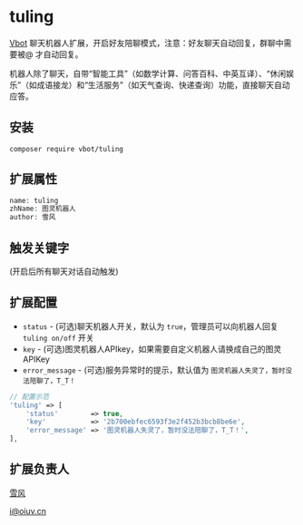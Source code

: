 # tuling
[Vbot](https://github.com/hanson/vbot)  聊天机器人扩展，开启好友陪聊模式，注意：好友聊天自动回复，群聊中需要被@ 才自动回复。

机器人除了聊天，自带“智能工具”（如数学计算、问答百科、中英互译）、“休闲娱乐”（如成语接龙）和“生活服务”（如天气查询、快递查询）功能，直接聊天自动应答。

## 安装

```
composer require vbot/tuling
```

## 扩展属性

```php
name: tuling
zhName: 图灵机器人
author: 雪风
```

## 触发关键字

(开启后所有聊天对话自动触发)

## 扩展配置

* `status` - (可选)聊天机器人开关，默认为 `true`，管理员可以向机器人回复 `tuling on/off` 开关
* `key` - (可选)图灵机器人APIkey，如果需要自定义机器人请换成自己的图灵APIKey
* `error_message` - (可选)服务异常时的提示，默认值为 `图灵机器人失灵了，暂时没法陪聊了，T_T！`

```php
// 配置示范
'tuling' => [
    'status'        => true,
    'key'           => '2b700ebfec6593f3e2f452b3bcb8be6e',
    'error_message' => '图灵机器人失灵了，暂时没法陪聊了，T_T！',
],
```

## 扩展负责人

[雪风](https://github.com/oiuv)

i@oiuv.cn